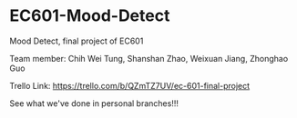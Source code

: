# EC601-Mood-Detect
Mood Detect, final project of EC601

Team member: Chih Wei Tung, Shanshan Zhao, Weixuan Jiang, Zhonghao Guo

Trello Link: https://trello.com/b/QZmTZ7UV/ec-601-final-project

See what we've done in personal branches!!!

